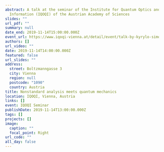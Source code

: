 ```yaml
---
abstract: A talk at the seminar of the Institute for Quantum Optics and Quantum
  Information (IQOQI) of the Austrian Academy of Sciences
slides: ""
url_pdf: ""
summary: null
date_end: 2019-11-14T15:00:00.000Z
event_url: https://www.iqoqi-vienna.at/detail/event/talk-by-kyrylo-simonov/
authors: []
url_video: ""
date: 2019-11-14T14:00:00.000Z
featured: false
url_slides: ""
address:
  street: Boltzmanngasse 3
  city: Vienna
  region: null
  postcode: "1090"
  country: Austria
title: Nonstandard analysis meets quantum mechanics
location: IQOQI, Vienna, Austria
links: []
event: IQOQI Seminar
publishDate: 2019-11-14T13:00:00.000Z
tags: []
projects: []
image:
  caption: ""
  focal_point: Right
url_code: ""
all_day: false
---
```

